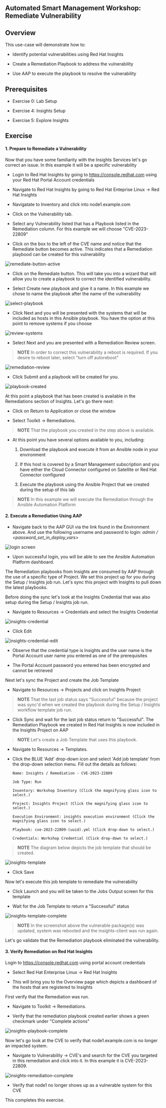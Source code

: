 Automated Smart Management Workshop: Remediate Vulnerability
----------------------------------------------------------------------


Overview
-----------------------------------------------------------------

This use-case will demonstrate how to:

-   Identify potential vulnerabilities using Red Hat Insights

-   Create a Remediation Playbook to address the vulnerability

-   Use AAP to execute the playbook to resolve the vulnerability

Prerequisites
-----------------------------------------------------------------

-   Exercise 0: Lab Setup

-   Exercise 4: Insights Setup

-   Exercise 5: Explore Insights


Exercise
-----------------------------------------------------------------


#### 1\. Prepare to Remediate a Vulnerability 

Now that you have some familiarity with the Insights Services let's go correct an issue.  In this example it will be a specific vulnerability

- Login to Red Hat Insights by going to https://console.redhat.com using your Red Hat Portal Account credentials

- Navigate to Red Hat Insights by going to Red Hat Enteprise Linux -> Red Hat Insights

- Navigatate to Inventory and click into node1.example.com

- Click on the Vulnerability tab.  

- Select any Vulnerability listed that has a Playbook listed in the Remediation column.  For this example we will choose "CVE-2023-22809"

- Click on the box to the left of the CVE name and notice that the Remediate button becomes active.  This indicates that a Remediation playbood can be created for this vulnerability

![remediate-button-active](images/6-remediatevulnerability-remediate-button.png)

-   Click on the Remediate button.  This will take you into a wizard that will allow you to create a playbook to correct the identified vulnerability.

-    Select Create new playbook and give it a name.  In this example we chose to name the playbook after the name of the vulnerability


![select-playbook](images/6-remediatevulnerability-select-playbook.png)    


-   Click Next and you will be presented with the systems that will be included as hosts in this Ansible playbook.  You have the option at this point to remove systems if you choose

![review-systems](images/6-remediatevulnerability-review-systems.png)

-   Select Next and you are presented with a Remediation Review screen.  

> **NOTE** In order to correct this vulnerability a reboot is required.  If you desire to reboot later, select "turn off autoreboot"

![remediation-review](images/6-remediatevulnerability-remediation-review.png)

-   Click Submit and a playbook will be created for you.  

    
![playbook-created](images/6-remediatevulnerability-playbook-created.png)
    
    
At this point a playbook that has been created is available in the Remediations section of Insights.  Let's go there next:

-   Click on Return to Application or close the window

-   Select Toolkit -> Remediations.  

> **NOTE** That the playbook you created in the step above is available.  

-   At this point you have several options available to you, including:

    1. Download the playbook and execute it from an Ansible node in your environment

    2. If this host is covered by a Smart Management subscription and you have either the Cloud Connector configured on Satellite or Red Hat Connector configured

    3. Execute the playbook using the Ansible Project that we created during the setup of this lab

> **NOTE** In this example we will execute the Remediation through the Ansible Automation Platform


#### 2\. Execute a Remediation Using AAP

-   Navigate back to the AAP GUI via the link found in the Environment above. And use the following username and password to login: *admin / <password_set_in_deploy_vars>*

![login screen](images/6-remediatevulnerability-aap2-login.png)

-   Upon successful login, you will be able to see the Ansible Automation Platform dashboard.

The Remediation playbooks from Insights are consumed by AAP through the use of a specific type of Project.  We set this project up for you during the Setup / Insights job run.  Let's sync this project with Insights to pull down the latest playbooks.

Before doing the sync let's look at the Insights Credential that was also setup during the Setup / Insights job run.

-   Navigate to Resources -> Credentials and select the Insights Credential

![insights-credential](images/6-remediatevulnerability-credential.png)

-   Click Edit

![insights-credential-edit](images/6-remediatevulnerability-credential-edit.png)

-   Observe that the credential type is Insights and the user name is the Portal Account user name you entered as one of the prerequisites

-   The Portal Account password you entered has been encrypted and cannot be retrieved

Next let's sync the Project and create the Job Template

-   Navigate to Resources -> Projects and click on Insights Project

> **NOTE** That the last job status says "Successful" because the project was sync'd when we created the playbook during the Setup / Insights workflow template job run.

-   Click Sync and wait for the last job status return to "Successful".  The Remediation Playbook we created in Red Hat Insights is now included in the Insights Project on AAP

> **NOTE** Let's create a Job Template that uses this playbook.  

-   Navigate to Resources -> Templates.  

-   Click the BLUE 'Add' drop-down icon and select 'Add job template' from the drop-down selection menu. Fill out the details as follows:

        Name: Insights / Remediation - CVE-2023-22809

        Job Type: Run

        Inventory: Workshop Inventory (Click the magnifying glass icon to select.)

        Project: Insights Project (Click the magnifying glass icon to select.)

        Execution Environment: insights execution environment (Click the
        magnifying glass icon to select.)

        Playbook: cve-2023-22809-(uuid).yml (Click drop-down to select.)

        Credentials: Workshop Credential (Click drop-down to select.)

> **NOTE** The diagram below depicts the job template that should be created.



![insights-template](images/6-remediatevulnerability-insights-template.png)

-   Click Save

Now let's execute this job template to remediate the vulnerability

-   Click Launch and you will be taken to the Jobs Output screen for this template

-   Wait for the Job Template to return a "Successful" status

![insights-template-complete](images/6-remediatevulnerability-template-complete.png)

> **NOTE** In the screenshot above the vulnerable package(s) was updated, system was rebooted and the insights-client was run again. 


Let's go validate that the Remediation playbook eliminated the vulnerability.

#### 3\. Verify Remediation on Red Hat Insights

Login to https://console.redhat.com using portal account credentials

-   Select Red Hat Enterprise Linux -> Red Hat Insights

-   This will bring you to the Overview page which depicts a dashboard of the hosts that are registered to Insights

First verify that the Remediation was run.  

-   Navigate to Toolkit -> Remediations.  

-   Verify that the remediation playbook created earlier shows a green checkmark under "Complete actions"

![insights-playbook-complete](images/6-remediatevulnerability-remediation-playbook-complete.png)


Now let's go look at the CVE to verify that node1.example.com is no longer an impacted system.

-   Navigate to Vulnerability -> CVE's and search for the CVE you targeted in this remediation and click into it.  In this example it is CVE-2023-22809.


![insights-remediation-complete](images/6-remediatevulnerability-cve-remediation-complete.png)


-   Verify that node1 no longer shows up as a vulnerable system for this CVE

This completes this exercise.


